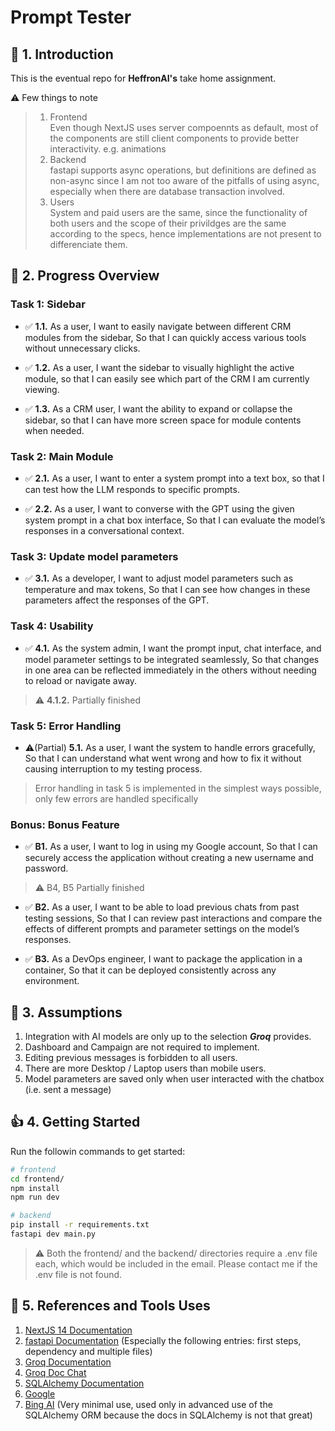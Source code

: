 # Prompt Tester

## :wave: 1. Introduction
This is the eventual repo for **HeffronAI's** take home assignment.

:warning: Few things to note
> 1. Frontend  
> Even though NextJS uses server compoennts as default, most of the components are still client components to provide better interactivity. e.g. animations
> 2. Backend  
> fastapi supports async operations, but definitions are defined as non-async since I am not too aware of the pitfalls of using async, especially when there are database transaction involved.
> 3. Users  
> System and paid users are the same, since the functionality of both users and the scope of their privildges are the same according to the specs, hence implementations are not present to differenciate them.

## :notebook: 2. Progress Overview

### Task 1: Sidebar
* :white_check_mark: **1.1.** As a user, I want to easily navigate between different CRM modules from the sidebar, So that I can quickly access various tools without unnecessary clicks.

* :white_check_mark: **1.2.** As a user, I want the sidebar to visually highlight the active module, so that I can easily see which part of the CRM I am currently viewing.

* :white_check_mark: **1.3.** As a CRM user, I want the ability to expand or collapse the sidebar, so that I can have more screen space for module contents when needed.

### Task 2: Main Module
* :white_check_mark: **2.1.** As a user, I want to enter a system prompt into a text box, so that I can test how the LLM responds to specific prompts.

* :white_check_mark: **2.2.** As a user, I want to converse with the GPT using the given system prompt in a chat box interface, So that I can evaluate the model’s responses in a conversational context.

### Task 3: Update model parameters
* :white_check_mark: **3.1.** As a developer, I want to adjust model parameters such as temperature and max tokens, So that I can see how changes in these parameters affect the responses of the GPT.

### Task 4: Usability
* :white_check_mark: **4.1.** As the system admin, I want the prompt input, chat interface, and model parameter settings to be integrated seamlessly, So that changes in one area can be reflected immediately in the others without needing to reload or navigate away.

> :warning: **4.1.2.** Partially finished

### Task 5: Error Handling
* :warning:(Partial) **5.1.** As a user, I want the system to handle errors gracefully, So that I can understand what went wrong and how to fix it without causing interruption to my testing process.

> Error handling in task 5 is implemented in the simplest ways possible, only few errors are handled specifically

### Bonus: Bonus Feature
* :white_check_mark: **B1.** As a user, I want to log in using my Google account, So that I can securely access the application without creating a new username and password.

> :warning: B4, B5 Partially finished

* :white_check_mark: **B2.** As a user, I want to be able to load previous chats from past testing sessions, So that I can review past interactions and compare the effects of different prompts and parameter settings on the model’s responses.

* :white_check_mark: **B3.** As a DevOps engineer, I want to package the application in a container, So that it can be deployed consistently across any environment.

## :thinking: 3. Assumptions
1. Integration with AI models are only up to the selection ***Groq*** provides.
2. Dashboard and Campaign are not required to implement.
3. Editing previous messages is forbidden to all users.
4. There are more Desktop / Laptop users than mobile users.
5. Model parameters are saved only when user interacted with the chatbox (i.e. sent a message)

## :thumbsup: 4. Getting Started
Run the followin commands to get started:
```sh
# frontend
cd frontend/
npm install
npm run dev

# backend
pip install -r requirements.txt
fastapi dev main.py
```

> :warning: Both the frontend/ and the backend/ directories require a .env file each, which would be included in the email. Please contact me if the .env file is not found.

## :hammer: 5. References and Tools Uses
1. [NextJS 14 Documentation](https://nextjs.org/docs)
2. [fastapi Documentation](https://fastapi.tiangolo.com/tutorial/first-steps/) (Especially the following entries: first steps, dependency and multiple files)
3. [Groq Documentation](https://console.groq.com/docs/quickstart)
4. [Groq Doc Chat](https://docs-chat.groqcloud.com/)
5. [SQLAlchemy Documentation](https://docs.sqlalchemy.org/en/20/index.html)
6. [Google](https://google.com)
7. [Bing AI](https://www.bing.com/chat) (Very minimal use, used only in advanced use of the SQLAlchemy ORM because the docs in SQLAlchemy is not that great)
